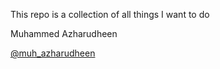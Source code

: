 This repo is a collection of all things I want to do

Muhammed Azharudheen

[@muh_azharudheen](https://twitter.com/muh_azharudheen)
